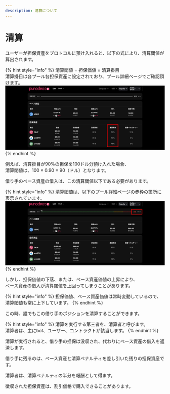 ```yaml
---
description: 清算について
---
```


# 清算

ユーザーが担保資産をプロトコルに預け入れると、以下の式により、清算閾値が算出されます。

{% hint style="info" %}
清算閾値 = 担保価値 × 清算掛目\
清算掛目は各プール各担保資産に設定されており、プール詳細ページでご確認頂けます。\
![](<../../.gitbook/assets/Group 20b.png>)
{% endhint %}

例えば、清算掛目が90%の担保を100ドル分預け入れた場合、\
清算閾値は、100 × 0.90 = 90（ドル）となります。

借り手のベース資産の借入は、この清算閾値以下である必要があります。

{% hint style="info" %}
清算閾値は、以下のプール詳細ページの赤枠の箇所に表示されています。\
![](<../../.gitbook/assets/Group 20c.png>)
{% endhint %}

しかし、担保価値の下落、または、ベース資産価値の上昇により、\
ベース資産の借入が清算閾値を上回ってしまうことがあります。

{% hint style="info" %}
担保価値、ベース資産価値は常時変動しているので、清算閾値も常に上下しています。
{% endhint %}

この時、誰でもこの借り手のポジションを清算することができます。

{% hint style="info" %}
清算を実行する第三者を、清算者と呼びます。\
清算者は、主にbot、ユーザー、コントラクトが該当します。
{% endhint %}

清算が実行されると、借り手の担保は没収され、代わりにベース資産の借入を返済します。

借り手に残るのは、ベース資産と清算ペナルティを差し引いた残りの担保資産です。

清算者は、清算ペナルティの半分を報酬として得ます。

徴収された担保資産は、割引価格で購入できることがあります。
